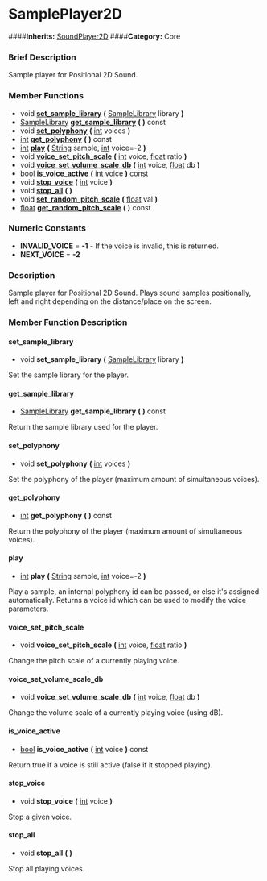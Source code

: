 #  SamplePlayer2D  
####**Inherits:** [SoundPlayer2D](class_soundplayer2d)
####**Category:** Core

###  Brief Description  
Sample player for Positional 2D Sound.

###  Member Functions 
  * void  **[set&#95;sample&#95;library](#set_sample_library)**  **(** [SampleLibrary](class_samplelibrary) library  **)**
  * [SampleLibrary](class_samplelibrary)  **[get&#95;sample&#95;library](#get_sample_library)**  **(** **)** const
  * void  **[set&#95;polyphony](#set_polyphony)**  **(** [int](class_int) voices  **)**
  * [int](class_int)  **[get&#95;polyphony](#get_polyphony)**  **(** **)** const
  * [int](class_int)  **[play](#play)**  **(** [String](class_string) sample, [int](class_int) voice=-2  **)**
  * void  **[voice&#95;set&#95;pitch&#95;scale](#voice_set_pitch_scale)**  **(** [int](class_int) voice, [float](class_float) ratio  **)**
  * void  **[voice&#95;set&#95;volume&#95;scale&#95;db](#voice_set_volume_scale_db)**  **(** [int](class_int) voice, [float](class_float) db  **)**
  * [bool](class_bool)  **[is&#95;voice&#95;active](#is_voice_active)**  **(** [int](class_int) voice  **)** const
  * void  **[stop&#95;voice](#stop_voice)**  **(** [int](class_int) voice  **)**
  * void  **[stop&#95;all](#stop_all)**  **(** **)**
  * void  **[set&#95;random&#95;pitch&#95;scale](#set_random_pitch_scale)**  **(** [float](class_float) val  **)**
  * [float](class_float)  **[get&#95;random&#95;pitch&#95;scale](#get_random_pitch_scale)**  **(** **)** const

###  Numeric Constants  
  * **INVALID_VOICE** = **-1** - If the voice is invalid, this is returned.
  * **NEXT_VOICE** = **-2**

###  Description  
Sample player for Positional 2D Sound. Plays sound samples positionally, left and right depending on the distance/place on the screen.

###  Member Function Description  

#### <a name="set_sample_library">set_sample_library</a>
  * void  **set&#95;sample&#95;library**  **(** [SampleLibrary](class_samplelibrary) library  **)**

Set the sample library for the player.

#### <a name="get_sample_library">get_sample_library</a>
  * [SampleLibrary](class_samplelibrary)  **get&#95;sample&#95;library**  **(** **)** const

Return the sample library used for the player.

#### <a name="set_polyphony">set_polyphony</a>
  * void  **set&#95;polyphony**  **(** [int](class_int) voices  **)**

Set the polyphony of the player (maximum amount of simultaneous voices).

#### <a name="get_polyphony">get_polyphony</a>
  * [int](class_int)  **get&#95;polyphony**  **(** **)** const

Return the polyphony of the player (maximum amount of simultaneous voices).

#### <a name="play">play</a>
  * [int](class_int)  **play**  **(** [String](class_string) sample, [int](class_int) voice=-2  **)**

Play a sample, an internal polyphony id can be passed, or else it's assigned automatically. Returns a voice id which can be used to modify the voice parameters.

#### <a name="voice_set_pitch_scale">voice_set_pitch_scale</a>
  * void  **voice&#95;set&#95;pitch&#95;scale**  **(** [int](class_int) voice, [float](class_float) ratio  **)**

Change the pitch scale of a currently playing voice.

#### <a name="voice_set_volume_scale_db">voice_set_volume_scale_db</a>
  * void  **voice&#95;set&#95;volume&#95;scale&#95;db**  **(** [int](class_int) voice, [float](class_float) db  **)**

Change the volume scale of a currently playing voice (using dB).

#### <a name="is_voice_active">is_voice_active</a>
  * [bool](class_bool)  **is&#95;voice&#95;active**  **(** [int](class_int) voice  **)** const

Return true if a voice is still active (false if it stopped playing).

#### <a name="stop_voice">stop_voice</a>
  * void  **stop&#95;voice**  **(** [int](class_int) voice  **)**

Stop a given voice.

#### <a name="stop_all">stop_all</a>
  * void  **stop&#95;all**  **(** **)**

Stop all playing voices.
